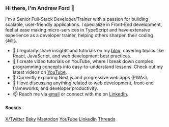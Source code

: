 ### Hi there, I'm Andrew Ford 👋

I'm a Senior Full-Stack Developer/Trainer with a passion for building scalable, user-friendly applications. I specialize in Front-End development, feel at ease making micro-services in TypeScript and have extensive experience as a developer trainer, helping others sharpen their coding skills.

- 🔭 I regularly share insights and tutorials on my [blog](https://andrewford.co.nz), covering topics like React, JavaScript, and web development best practices.
- 🎥 I create video tutorials on YouTube, where I break down complex programming concepts into easy-to-understand lessons. Check out my latest videos on [YouTube](https://www.youtube.com/@CodeWithAndrewFord).
- 🌱 Currently exploring Next.js and progressive web apps (PWAs).
- 💬 I love discussing anything related to web development, front-end frameworks, and developer productivity.
- 📫 Reach me via [email](mailto:me@andrewford.co.nz) or connect with me on [LinkedIn](https://www.linkedin.com/in/andrewjamesford/).

#### Socials

[X/Twitter](https://x.com/codeandrewford)
[Bsky](https://bsky.app/profile/codewithandrewford.bsky.social)
[Mastodon](https://mastodon.nz/@andrewford)
[YouTube](https://www.youtube.com/@CodeWithAndrewFord)
[LinkedIn](https://www.linkedin.com/in/andrewjamesford/)
[Threads](https://www.threads.net/@codewithandrewford)
